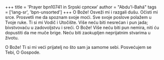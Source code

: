 +++
title = 'Prayer bpn10741 in Srpski српски'
author = "Abdu'l-Bahá"
tags = ['lang-sr', 'bpn-unsorted']
+++
O Bože! Osveži mi i razgali dušu. Očisti mi srce. Prosvetli me da spoznam svoje moći. Sve svoje poslove polažem u Tvoje ruke. Ti si mi Vodič i Utočište. Više neću biti nesrećan i pun jada; bivstvovaću u zadovoljstvu i sreći. O Bože! Više neću biti pun nemira, niti ću dopustiti da me muče brige. Neću biti zaokupljen neprijatnim stvarima u životu.

O Bože! Ti si mi veći prijatelj no što sam ja samome sebi. Posvećujem se Tebi, O Gospode.
